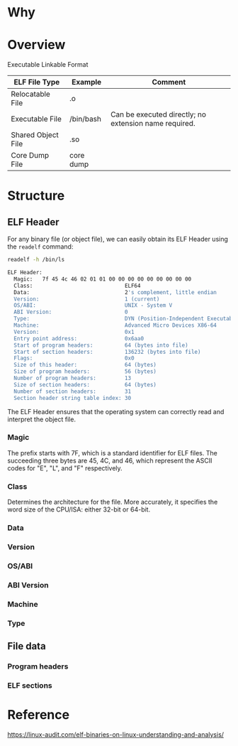 # Why

# Overview

Executable Linkable Format

| **ELF File Type** | **Example** | **Comment** |
| --- | --- | --- |
| Relocatable File | .o |  |
| Executable File | /bin/bash | Can be executed directly; no extension name required. |
| Shared Object File | .so |  |
| Core Dump File | core dump |  |

# Structure

## ELF Header

For any binary file (or object file), we can easily obtain its ELF Header using the `readelf` command:

```bash
readelf -h /bin/ls

ELF Header:
  Magic:   7f 45 4c 46 02 01 01 00 00 00 00 00 00 00 00 00
  Class:                             ELF64
  Data:                              2's complement, little endian
  Version:                           1 (current)
  OS/ABI:                            UNIX - System V
  ABI Version:                       0
  Type:                              DYN (Position-Independent Executable file)
  Machine:                           Advanced Micro Devices X86-64
  Version:                           0x1
  Entry point address:               0x6aa0
  Start of program headers:          64 (bytes into file)
  Start of section headers:          136232 (bytes into file)
  Flags:                             0x0
  Size of this header:               64 (bytes)
  Size of program headers:           56 (bytes)
  Number of program headers:         13
  Size of section headers:           64 (bytes)
  Number of section headers:         31
  Section header string table index: 30
```

The ELF Header ensures that the operating system can correctly read and interpret the object file.

### Magic

The prefix starts with 7F, which is a standard identifier for ELF files. The succeeding three bytes are 45, 4C, and 46, which represent the ASCII codes for "E", "L", and "F" respectively.

### Class

Determines the architecture for the file. More accurately, it specifies the word size of the CPU/ISA: either 32-bit or 64-bit.

### Data

### Version

### OS/ABI

### ABI Version

### Machine

### Type

## File data

### Program headers

### ELF sections

# Reference

https://linux-audit.com/elf-binaries-on-linux-understanding-and-analysis/
